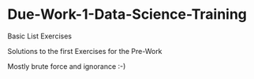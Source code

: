 # Due-Work-1-Data-Science-Training
Basic List Exercises

Solutions to the first Exercises for the Pre-Work

Mostly brute force and ignorance :-)
